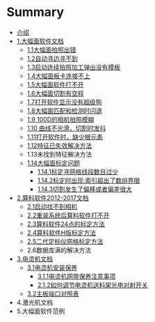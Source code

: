 # Summary

* [介绍](README.md)
* [1.大幅面软件文档](chapter1.md)
  * [1.1大幅面拍照出错](chapter1/11da-fu-mian-qi-dong-shi-xian-shi-xiang-ji-you-xiang-ji.md)
  * [1.2自动寻边寻不到](chapter1/12zi-dong-xun-bian-xun-bu-dao.md)
  * [1.3启动连续拍照加工弹出没有模板](chapter1/13qi-dong-lian-xu-pai-zhao-jia-gong-dan-chu-mei-you-mo-ban.md)
  * [1.4大幅面板卡连接不上](chapter1/14da-fu-mian-ban-qia-lian-jie-bu-shang.md)
  * [1.5大幅面软件打不开](chapter1/15da-fu-mian-ruan-jian-da-bu-kai.md)
  * [1.6大幅面切割有空程](chapter1/16da-fu-mian-qie-ge-you-kong-cheng.md)
  * [1.7打开软件显示没有超级狗](chapter1/17da-kai-ruan-jian-xian-shi-mei-you-chao-ji-gou.md)
  * [1.8大幅面匹配和检测时闪退](chapter1/18da-fu-mian-pi-pei-he-jian-ce-shi-shan-tui.md)
  * [1.9 100D的相机拍照模糊](chapter1/19-100dde-xiang-ji-pai-zhao-mo-hu.md)
  * [1.10 曲线不光滑，切割时发抖](chapter1/110-qu-xian-bu-guang-hua-ff0c-qie-ge-shi-fa-dou.md)
  * [1.11打开软件时，缺少根元素](chapter1/111da-kai-ruan-jian-shi-ff0c-que-shao-gen-yuan-su.md)
  * [1.12特征已失效解决方法](chapter1/112te-zheng-yi-shi-xiao-jie-jue-fang-fa.md)
  * 1.13未找到特征解决方法
  * [1.14大幅面标定问题](chapter1/114da-fu-mian-biao-ding-wen-ti.md)
    * [1.14.1标定寻网格线段数目过少](chapter1/114da-fu-mian-biao-ding-wen-ti/1141biao-ding-xun-wang-ge-xian-duan-shu-mu-guo-shao.md)
    * [1.14.2标定时出现:索引超出了数组界限](chapter1/114da-fu-mian-biao-ding-wen-ti/1142biao-ding-shi-chu-73b03a-suo-yin-chao-chu-le-shu-zu-jie-xian.md)
    * [1.14.3切割发生了偏移或者偏差很大](chapter1/114da-fu-mian-biao-ding-wen-ti/1143qie-ge-fa-sheng-le-pian-yi-huo-zhe-pian-cha-hen-da.md)
* [2.算料软件2012-2017文档](2suan-liao-ruan-jian-2012-2017-wen-dang.md)
  * [2.1启动找不到相机](2suan-liao-ruan-jian-2012-2017-wen-dang/21qi-dong-zhao-bu-dao-xiang-ji.md)
  * [2.2重装系统后算料软件打不开](2suan-liao-ruan-jian-2012-2017-wen-dang/22zhong-zhuang-xi-tong-hou-suan-liao-ruan-jian-da-bu-kai.md)
  * [2.3算料软件24点的标定方法](2suan-liao-ruan-jian-2012-2017-wen-dang/23suan-liao-ruan-jian-24-dian-de-biao-ding-fang-fa.md)
  * [2.4算料软件H版标定方法](2suan-liao-ruan-jian-2012-2017-wen-dang/24suan-liao-ruan-jian-h-ban-biao-ding-fang-fa.md)
  * [2.5二代定标仪网格标定方法](2suan-liao-ruan-jian-2012-2017-wen-dang/25er-dai-ding-biao-yi-wang-ge-biao-ding-fang-fa.md)
  * 2.6数据库满的解决方法
* [3.电烫机文档](3dian-tang-ji-wen-dang.md)
  * [3.1电烫机安装保养](3dian-tang-ji-wen-dang/11dian-tang-ji-an-zhuang-bao-yang.md)
    * [3.1.1电烫机网带保养注意事项](3dian-tang-ji-wen-dang/11dian-tang-ji-an-zhuang-bao-yang/311dian-tang-ji-wang-dai-bao-yang-zhu-yi-shi-xiang.md)
    * [2.1.2如何调节电烫机送料架光电对射开关](3dian-tang-ji-wen-dang/11dian-tang-ji-an-zhuang-bao-yang/212ru-he-diao-jie-dian-tang-ji-song-liao-jia-guang-dian-dui-she-kai-guan.md)
  * [3.2主板端口对照表](3dian-tang-ji-wen-dang/12zhu-ban-duan-kou-dui-zhao-biao.md)
* 4.激光机文档
* 5.大幅面软件范例


